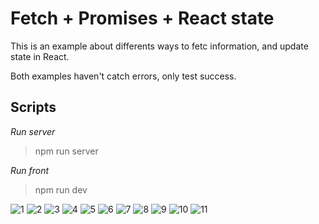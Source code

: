 # Fetch + Promises + React state

This is an example about differents ways to fetc information, and update state in React. 

Both examples haven't catch errors, only test success. 

##  Scripts

_Run server_
> npm run server

_Run front_
> npm run dev

![1](https://github.com/NicoCroce/fetchData/assets/6332275/b0f1261d-dd4e-4f0d-a764-ea3dcb9d74b5)
![2](https://github.com/NicoCroce/fetchData/assets/6332275/9e9f4ad8-c985-4b53-a430-fa5bfb018424)
![3](https://github.com/NicoCroce/fetchData/assets/6332275/96a11599-6748-4982-93a4-acdcb2b366bf)
![4](https://github.com/NicoCroce/fetchData/assets/6332275/6988de35-245e-4d48-af89-ce72f9b33e20)
![5](https://github.com/NicoCroce/fetchData/assets/6332275/a74ea0f7-d3c5-4f1e-8882-f746c238d9bf)
![6](https://github.com/NicoCroce/fetchData/assets/6332275/3429ce29-609f-45d7-adbf-4d1905a93743)
![7](https://github.com/NicoCroce/fetchData/assets/6332275/8dc5f82f-b6c4-4fa3-983d-5a9a6d8c2f1b)
![8](https://github.com/NicoCroce/fetchData/assets/6332275/4e4a593d-170a-47ef-808b-15f625c0bed0)
![9](https://github.com/NicoCroce/fetchData/assets/6332275/e6fbbe7e-9937-4147-893e-bf8fa4cae3bb)
![10](https://github.com/NicoCroce/fetchData/assets/6332275/21838322-60ad-4279-a005-a5d905958dd7)
![11](https://github.com/NicoCroce/fetchData/assets/6332275/958ae875-efdf-48f3-80d7-cb9c82cf82fa)

